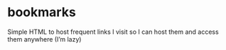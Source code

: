 # bookmarks
Simple HTML to host frequent links I visit so I can host them and access them anywhere (I’m lazy)
